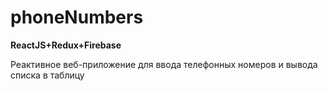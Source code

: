 # phoneNumbers
**ReactJS+Redux+Firebase**

Реактивное веб-приложение для ввода телефонных номеров и вывода списка в таблицу
